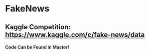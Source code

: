 # FakeNews
## Kaggle Competition: https://www.kaggle.com/c/fake-news/data

#### Code Can be Found in Master!

